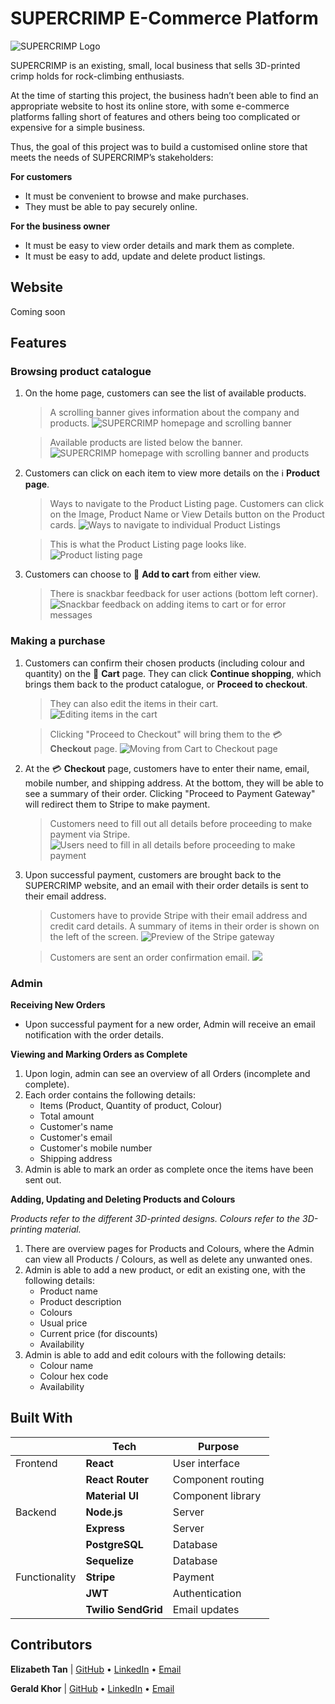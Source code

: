 # SUPERCRIMP E-Commerce Platform

<picture>
  <source media="(prefers-color-scheme: dark)" srcset="./public/readme/logo-white.png">
  <source media="(prefers-color-scheme: light)" srcset="./public/readme/logo-black.png">
  <img alt="SUPERCRIMP Logo" src="./public/readme/logo-black.png">
</picture>

SUPERCRIMP is an existing, small, local business that sells 3D-printed crimp holds for rock-climbing enthusiasts.

At the time of starting this project, the business hadn’t been able to find an appropriate website to host its online store, with some e-commerce platforms falling short of features and others being too complicated or expensive for a simple business.

Thus, the goal of this project was to build a customised online store that meets the needs of SUPERCRIMP’s stakeholders:

**For customers**

- It must be convenient to browse and make purchases.
- They must be able to pay securely online.

**For the business owner**

- It must be easy to view order details and mark them as complete.
- It must be easy to add, update and delete product listings.

## Website

Coming soon

## Features

<!-- To be fleshed out with screenshots later -->

### Browsing product catalogue

1. On the home page, customers can see the list of available products.

   > A scrolling banner gives information about the company and products.
   > ![SUPERCRIMP homepage and scrolling banner](./public/readme/1_Homepage_Carousel.gif)

   > Available products are listed below the banner.
   > ![SUPERCRIMP homepage with scrolling banner and products](./public/readme/1_Homepage_Products.gif)

2. Customers can click on each item to view more details on the ℹ️ **Product page**.

   > Ways to navigate to the Product Listing page. Customers can click on the Image, Product Name or View Details button on the Product cards.
   > ![Ways to navigate to individual Product Listings](./public/readme/1_Homepage_ProductCard.jpg)

   > This is what the Product Listing page looks like.
   > ![Product listing page](./public/readme/2_ProductListing.jpg)

3. Customers can choose to 🛒 **Add to cart** from either view.
   > There is snackbar feedback for user actions (bottom left corner).
   > ![Snackbar feedback on adding items to cart or for error messages](./public/readme/3_Homepage_Add_to_cart.gif)

### Making a purchase

1. Customers can confirm their chosen products (including colour and quantity) on the 🛒 **Cart** page. They can click **Continue shopping**, which brings them back to the product catalogue, or **Proceed to checkout**.

   > They can also edit the items in their cart.
   > ![Editing items in the cart](./public/readme/4_Cart_editing_items.gif)

   > Clicking "Proceed to Checkout" will bring them to the 💳 **Checkout** page.
   > ![Moving from Cart to Checkout page](./public/readme/5_Checkout_1.gif)

2. At the 💳 **Checkout** page, customers have to enter their name, email, mobile number, and shipping address. At the bottom, they will be able to see a summary of their order. Clicking "Proceed to Payment Gateway" will redirect them to Stripe to make payment.

   > Customers need to fill out all details before proceeding to make payment via Stripe.
   > ![Users need to fill in all details before proceeding to make payment](./public/readme/5_Checkout_2.gif)

3. Upon successful payment, customers are brought back to the SUPERCRIMP website, and an email with their order details is sent to their email address.

   > Customers have to provide Stripe with their email address and credit card details. A summary of items in their order is shown on the left of the screen.
   > ![Preview of the Stripe gateway](./public/readme/5_Checkout_3.gif)

   > Customers are sent an order confirmation email.
   > ![](./public/readme/6_EmailConfirmation_Customer.jpg)

### Admin

**Receiving New Orders**

- Upon successful payment for a new order, Admin will receive an email notification with the order details.

**Viewing and Marking Orders as Complete**

1. Upon login, admin can see an overview of all Orders (incomplete and complete).
2. Each order contains the following details:
   - Items (Product, Quantity of product, Colour)
   - Total amount
   - Customer's name
   - Customer's email
   - Customer's mobile number
   - Shipping address
3. Admin is able to mark an order as complete once the items have been sent out.

**Adding, Updating and Deleting Products and Colours**

_Products refer to the different 3D-printed designs. Colours refer to the 3D-printing material._

1. There are overview pages for Products and Colours, where the Admin can view all Products / Colours, as well as delete any unwanted ones.
2. Admin is able to add a new product, or edit an existing one, with the following details:
   - Product name
   - Product description
   - Colours
   - Usual price
   - Current price (for discounts)
   - Availability
3. Admin is able to add and edit colours with the following details:
   - Colour name
   - Colour hex code
   - Availability

## Built With

|               | Tech                | Purpose           |
| ------------- | ------------------- | ----------------- |
| Frontend      | **React**           | User interface    |
|               | **React Router**    | Component routing |
|               | **Material UI**     | Component library |
| Backend       | **Node.js**         | Server            |
|               | **Express**         | Server            |
|               | **PostgreSQL**      | Database          |
|               | **Sequelize**       | Database          |
| Functionality | **Stripe**          | Payment           |
|               | **JWT**             | Authentication    |
|               | **Twilio SendGrid** | Email updates     |

## Contributors

**Elizabeth Tan** | [GitHub](https://github.com/liztanyl/) • [LinkedIn](https://www.linkedin.com/in/elizabethtanyulin/) • [Email](elizabeth.tanyulin@gmail.com)

**Gerald Khor** | [GitHub](https://github.com/gcskhor/) • [LinkedIn](https://www.linkedin.com/in/gerald-khor/) • [Email](elizabeth.tanyulin@gmail.com)
